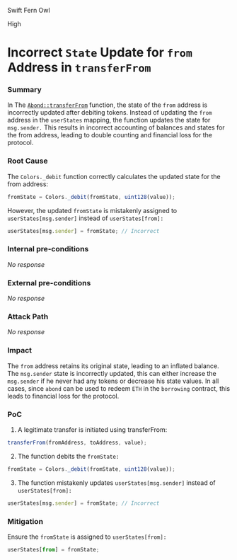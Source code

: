 Swift Fern Owl

High

# Incorrect `State` Update for `from` Address in `transferFrom`

### Summary

In The [`Abond::transferFrom`](https://github.com/sherlock-audit/2024-11-autonomint/blob/0d324e04d4c0ca306e1ae4d4c65f0cb9d681751b/Blockchain/Blockchian/contracts/Token/Abond_Token.sol#L147)
function, the state of the `from` address is incorrectly updated after debiting tokens. Instead of updating the `from` address in the `userStates` mapping, the function updates the state for `msg.sender.` This results in incorrect accounting of balances and states for the from address, leading to double counting and financial loss for the protocol.

### Root Cause

The `Colors._debit` function correctly calculates the updated state for the from address:
```javascript
fromState = Colors._debit(fromState, uint128(value));
```
However, the updated `fromState` is mistakenly assigned to `userStates[msg.sender]` instead of `userStates[from]:`
```javascript
userStates[msg.sender] = fromState; // Incorrect
```

### Internal pre-conditions

_No response_

### External pre-conditions

_No response_

### Attack Path

_No response_

### Impact

The `from` address retains its original state, leading to an inflated balance.
The `msg.sender` state is incorrectly updated, this can either increase the `msg.sender` if he never had any tokens or decrease his state values.
In all cases, since `abond` can be used to redeem `ETH` in the `borrowing` contract, this leads to financial loss for the protocol.

### PoC

1. A legitimate transfer is initiated using transferFrom:
```javascript
transferFrom(fromAddress, toAddress, value);
```
2. The function debits the `fromState:`
```javascript
fromState = Colors._debit(fromState, uint128(value));
```
3. The function mistakenly updates `userStates[msg.sender]` instead of `userStates[from]:`
```javascript
userStates[msg.sender] = fromState; // Incorrect
```


### Mitigation

Ensure the `fromState` is assigned to `userStates[from]:`
```javascript
userStates[from] = fromState;
```
